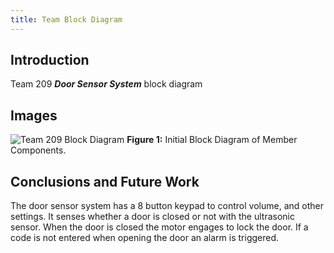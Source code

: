 ```yaml
---
title: Team Block Diagram
---
```


## Introduction

Team 209 **_Door Sensor System_** block diagram

## Images

![Team 209 Block Diagram](https://github.com/user-attachments/assets/2a28f3db-b05c-4d11-b9c8-1d77bbe881f2)
**Figure 1:** Initial Block Diagram of Member Components.

## Conclusions and Future Work
The door sensor system has a 8 button keypad to control volume, and other settings. It senses whether a door is closed or not with the ultrasonic sensor. When the door is closed the motor engages to lock the door. If a code is not entered when opening the door an alarm is triggered.
